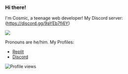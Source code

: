 ### Hi there!
I'm Cosmic, a teenage web developer! 
My Discord server: (https://discord.gg/9aYEb7fj6Y)



[![](https://skillicons.dev/icons?i=py,flask,html,css,ai,discord,figma,godot,graphql,md,vscode&theme=dark)](https://skillicons.dev)

Pronouns are he/him. 
My Profiles: 
- [Replit](https://replit.com/@CosmicBear)
- [Discord](https://discord.com/users/811782724960256031/)

![Profile views](https://gpvc.arturio.dev/Cosmic6811)

